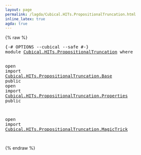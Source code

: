 ```yaml
---
layout: page
permalink: /lagda/Cubical.HITs.PropositionalTruncation.html
inline_latex: true
agda: true
---
```

<body>
{% raw %}
<pre class="Agda">
<a id="1" class="Symbol">{-#</a> <a id="5" class="Keyword">OPTIONS</a> <a id="13" class="Pragma">--cubical</a> <a id="23" class="Pragma">--safe</a> <a id="30" class="Symbol">#-}</a>
<a id="34" class="Keyword">module</a> <a id="41" href="Cubical.HITs.PropositionalTruncation.html" class="Module">Cubical.HITs.PropositionalTruncation</a> <a id="78" class="Keyword">where</a>

<a id="85" class="Keyword">open</a> <a id="90" class="Keyword">import</a> <a id="97" href="Cubical.HITs.PropositionalTruncation.Base.html" class="Module">Cubical.HITs.PropositionalTruncation.Base</a> <a id="139" class="Keyword">public</a>
<a id="146" class="Keyword">open</a> <a id="151" class="Keyword">import</a> <a id="158" href="Cubical.HITs.PropositionalTruncation.Properties.html" class="Module">Cubical.HITs.PropositionalTruncation.Properties</a> <a id="206" class="Keyword">public</a>

<a id="214" class="Keyword">open</a> <a id="219" class="Keyword">import</a> <a id="226" href="Cubical.HITs.PropositionalTruncation.MagicTrick.html" class="Module">Cubical.HITs.PropositionalTruncation.MagicTrick</a>

</pre>
{% endraw %}
</body>